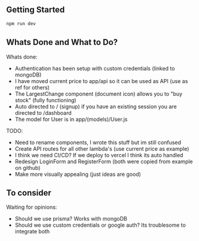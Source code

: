 ## Getting Started

```bash
npm run dev
```

## Whats Done and What to Do?

Whats done:

- Authentication has been setup with custom credentials (linked to mongoDB)
- I have moved current price to app/api so it can be used as API (use as ref for others)
- The LargestChange component (document icon) allows you to "buy stock" (fully functioning)
- Auto directed to / (signup) if you have an existing session you are directed to /dashboard
- The model for User is in app/(models)/User.js

TODO:

- Need to rename components, I wrote this stuff but im still confused
- Create API routes for all other lambda's (use current price as example)
- I think we need CI/CD? If we deploy to vercel I think its auto handled
- Redesign LoginForm and RegisterForm (both were copied from example on github)
- Make more visually appealing (just ideas are good)

## To consider

Waiting for opinions:

- Should we use prisma? Works with mongoDB
- Should we use custom credentials or google auth? Its troublesome to integrate both
